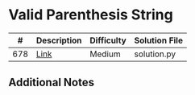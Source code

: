 # Valid Parenthesis String
|#|Description|Difficulty|Solution File|
|-|-|-|-|
|678|[Link](https://leetcode.com/problems/valid-parenthesis-string/)|Medium|solution.py|

## Additional Notes
